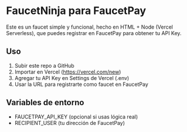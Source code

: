 # FaucetNinja para FaucetPay

Este es un faucet simple y funcional, hecho en HTML + Node (Vercel Serverless), que puedes registrar en FaucetPay para obtener tu API Key.

## Uso

1. Subir este repo a GitHub
2. Importar en Vercel (https://vercel.com/new)
3. Agregar tu API Key en Settings de Vercel (.env)
4. Usar la URL para registrarte como faucet en FaucetPay

## Variables de entorno

- FAUCETPAY_API_KEY (opcional si usas lógica real)
- RECIPIENT_USER (tu dirección de FaucetPay)

